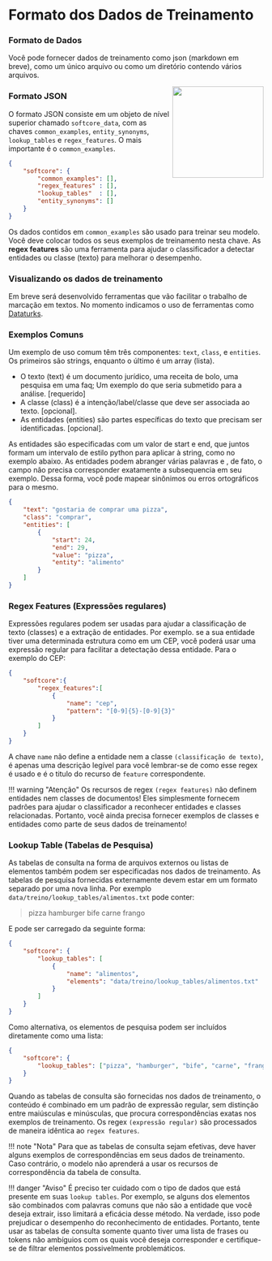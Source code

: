 # Formato dos Dados de Treinamento

### Formato de Dados

Você pode fornecer dados de treinamento como json (markdown em breve), como um único arquivo ou como um diretório contendo vários arquivos.

<img align="right" height="180" src="/assets/img/iconfinder_Spell_Scroll_2913111.png">

### Formato JSON

O formato JSON consiste em um objeto de nível superior chamado `softcore_data`, com as chaves `common_examples`, `entity_synonyms`, `lookup_tables` e `regex_features`. O mais importante é o `common_examples`.

```json
{
    "softcore": {
        "common_examples": [],
        "regex_features" : [],
        "lookup_tables"  : [],
        "entity_synonyms": []
    }
}
```

Os dados contidos em `common_examples` são usado para treinar seu modelo. Você deve colocar todos os seus exemplos de treinamento nesta chave. As **regex features** são uma ferramenta para ajudar o classificador a detectar entidades ou classe (texto) para melhorar o desempenho.

### Visualizando os dados de treinamento

Em breve será desenvolvido ferramentas que vão facilitar o trabalho de marcação em textos. No momento indicamos o uso de ferramentas como [Dataturks](https://dataturks.com/).

### Exemplos Comuns

Um exemplo de uso comum têm três componentes: `text`, `class`, e `entities`. Os primeiros são strings, enquanto o último é um array (lista).

* O texto (text) é um documento jurídico, uma receita de bolo, uma pesquisa em uma faq; Um exemplo do que seria submetido para a análise. [requerido]
* A classe (class) é a intenção/label/classe que deve ser associada ao texto. [opcional].
* As entidades (entities) são partes específicas do texto que precisam ser identificadas. [opcional].

As entidades são especificadas com um valor de start e end, que juntos formam um intervalo de estilo python para aplicar à string, como no exemplo abaixo. As entidades podem abranger várias palavras e , de fato, o campo não precisa corresponder exatamente a subsequencia em seu exemplo. Dessa forma, você pode mapear sinônimos ou erros ortográficos para o mesmo.

```json
{
    "text": "gostaria de comprar uma pizza",
    "class": "comprar",
    "entities": [
        {
            "start": 24,
            "end": 29,
            "value": "pizza",
            "entity": "alimento"
        }
    ]
}
```

### Regex Features (Expressões regulares)

Expressões regulares podem ser usadas para ajudar a classificação de texto (classes) e a extração de entidades. Por exemplo. se a sua entidade tiver uma determinada estrutura como em um CEP, você poderá usar uma expressão regular para facilitar a detectação dessa entidade. Para o exemplo do CEP:

```json
{
    "softcore":{
        "regex_features":[
            {
                "name": "cep",
                "pattern": "[0-9]{5}-[0-9]{3}"
            }
        ]
    }
}
```

A chave `name` não define a entidade nem a classe `(classificação de texto)`, é apenas uma descrição legível para você lembrar-se de como esse regex é usado e é o titulo do recurso de `feature` correspondente.

!!! warning "Atenção"
    Os recursos de regex `(regex features)` não definem entidades nem classes de documentos! Eles simplesmente fornecem padrões para ajudar o classificador a reconhecer entidades e classes relacionadas. Portanto, você ainda precisa fornecer exemplos de classes e entidades como parte de seus dados de treinamento!

### Lookup Table (Tabelas de Pesquisa)

As tabelas de consulta na forma de arquivos externos ou listas de elementos também podem ser especificadas nos dados de treinamento. As tabelas de pesquisa fornecidas externamente devem estar em um formato separado por uma nova linha. Por exemplo `data/treino/lookup_tables/alimentos.txt` pode conter:

> pizza 
> hamburger 
> bife 
> carne 
> frango

E pode ser carregado da seguinte forma:

```json
{
    "softcore": {
        "lookup_tables": [
            {
                "name": "alimentos",
                "elements": "data/treino/lookup_tables/alimentos.txt"
            }
        ]
    }
}
```

Como alternativa, os elementos de pesquisa podem ser incluídos diretamente como uma lista:

```json
{
    "softcore": {
        "lookup_tables": ["pizza", "hamburger", "bife", "carne", "frango"]
    }
}
```

Quando as tabelas de consulta são fornecidas nos dados de treinamento, o conteúdo é combinado em um padrão de expressão regular, sem distinção entre maiúsculas e minúsculas, que procura correspondências exatas nos exemplos de treinamento. Os regex `(expressão regular)` são processados de maneira idêntica ao `regex features`.

!!! note "Nota"
    Para que as tabelas de consulta sejam efetivas, deve haver alguns exemplos de correspondências em seus dados de treinamento. Caso contrário, o modelo não aprenderá a usar os recursos de correspondência da tabela de consulta.

!!! danger "Aviso"
    É preciso ter cuidado com o tipo de dados que está presente em suas `lookup tables`. Por exemplo, se alguns dos elementos são combinados com palavras comuns que não são a entidade que você deseja extrair, isso limitará a eficácia desse método. Na verdade, isso pode prejudicar o desempenho do reconhecimento de entidades. Portanto, tente usar as tabelas de consulta somente quanto tiver uma lista de frases ou tokens não ambíguios com os quais você deseja corresponder e certifique-se de filtrar elementos possivelmente problemáticos.